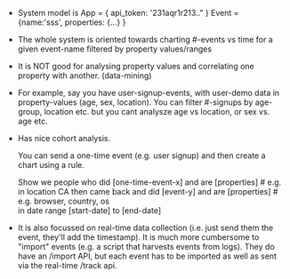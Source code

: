 
- System model is
    App = { api_token: '231aqr1r213.." }
    Event = {name:'sss', properties: {...} }
   
- The whole system is oriented towards 
   charting #-events vs time
   for a given event-name
   filtered by property values/ranges

- It is NOT good for analysing property values and correlating
  one property with another. (data-mining) 

- For example, say you have user-signup-events, with user-demo
  data in property-values (age, sex, location). You can filter
  #-signups by age-group, location etc. but you cant analysze 
  age vs location, or sex vs. age etc.

- Has nice cohort analysis.

  You can send a one-time event (e.g. user signup) and then
  create a chart using a rule.

  Show we people who did [one-time-event-x]
  and are  [properties]    # e.g. in location CA
  then came back and did  [event-y]
  and are  [properties]    # e.g. browser, country, os  
  in date range [start-date] to [end-date]

- It is also focussed on real-time data collection
  (i.e. just send them the event, they'll add the timestamp).
  It is much more cumbersome to "import" events (e.g. a
  script that harvests events from logs). They do have an
  /import API, but each event has to be imported as well as
  sent via the real-time /track api. 
